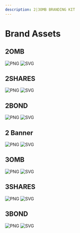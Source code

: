 ```yaml
---
description: 2|3OMB BRANDING KIT
---
```


# Brand Assets

## 2OMB <a href="#2omb" id="2omb"></a>

![PNG](../.gitbook/assets/2OMB.png) ![SVG](../.gitbook/assets/2OMB.svg)

## 2SHARES <a href="#2shares" id="2shares"></a>

![PNG](../.gitbook/assets/2SHARES.png) ![SVG](../.gitbook/assets/2SHARES.svg)

## 2BOND <a href="#2bond" id="2bond"></a>

![PNG](../.gitbook/assets/2BOND.png) ![SVG](../.gitbook/assets/2BOND.svg)

## 2 Banner <a href="#2-banner" id="2-banner"></a>

![PNG](<../.gitbook/assets/discord banner-01.png>) ![SVG](<../.gitbook/assets/discord banner-01.svg>)

## 3OMB <a href="#3omb" id="3omb"></a>

![PNG](<../.gitbook/assets/3OMB (1).png>) ![SVG](../.gitbook/assets/3OMB.svg)

## 3SHARES <a href="#3shares" id="3shares"></a>

![PNG](../.gitbook/assets/3SHARES.png) ![SVG](../.gitbook/assets/3SHARES.svg)

## 3BOND <a href="#3bond" id="3bond"></a>

![PNG](<../.gitbook/assets/3BOND (1).png>) ![SVG](../.gitbook/assets/3BOND.svg)
